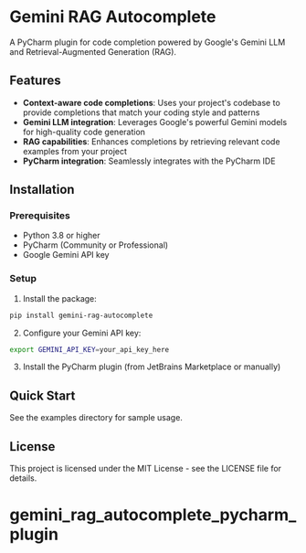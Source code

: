 # Gemini RAG Autocomplete

A PyCharm plugin for code completion powered by Google's Gemini LLM and Retrieval-Augmented Generation (RAG).

## Features

- **Context-aware code completions**: Uses your project's codebase to provide completions that match your coding style and patterns
- **Gemini LLM integration**: Leverages Google's powerful Gemini models for high-quality code generation
- **RAG capabilities**: Enhances completions by retrieving relevant code examples from your project
- **PyCharm integration**: Seamlessly integrates with the PyCharm IDE

## Installation

### Prerequisites

- Python 3.8 or higher
- PyCharm (Community or Professional)
- Google Gemini API key

### Setup

1. Install the package:

```bash
pip install gemini-rag-autocomplete
```

2. Configure your Gemini API key:

```bash
export GEMINI_API_KEY=your_api_key_here
```

3. Install the PyCharm plugin (from JetBrains Marketplace or manually)

## Quick Start

See the examples directory for sample usage.

## License

This project is licensed under the MIT License - see the LICENSE file for details.
# gemini_rag_autocomplete_pycharm_plugin
